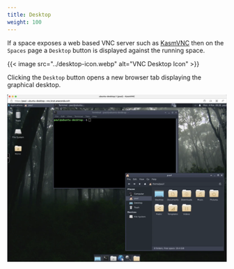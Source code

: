 ```yaml
---
title: Desktop
weight: 100
---
```


If a space exposes a web based VNC server such as [KasmVNC](https://github.com/kasmtech/KasmVNC) then on the `Spaces` page a `Desktop` button is displayed against the running space.

{{< image src="../desktop-icon.webp" alt="VNC Desktop Icon" >}}

Clicking the `Desktop` button opens a new browser tab displaying the graphical desktop.

![XFCE Desktop](xfce-desktop.webp)
